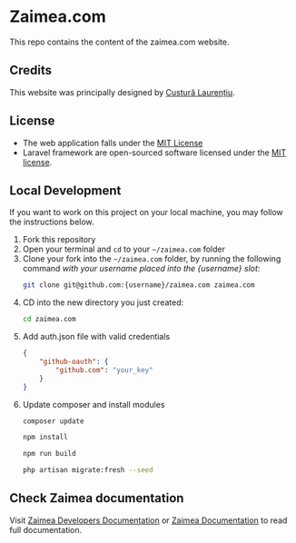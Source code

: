 # Zaimea.com

This repo contains the content of the zaimea.com website.

## Credits

This website was principally designed by [Custură Laurențiu](https://github.com/orgs/zaimea/people/custura).

## License

-   The web application falls under the [MIT License](https://github.com/zaimea/zaimea.com/blob/main/LICENSE)
-   Laravel framework are open-sourced software licensed under the [MIT license](http://opensource.org/licenses/MIT).

## Local Development

If you want to work on this project on your local machine, you may follow the instructions below.

1. Fork this repository 
2. Open your terminal and `cd` to your `~/zaimea.com` folder
3. Clone your fork into the `~/zaimea.com` folder, by running the following command *with your username placed into the {username} slot*:
    ```bash
    git clone git@github.com:{username}/zaimea.com zaimea.com
    ```
4. CD into the new directory you just created:
    ```bash
    cd zaimea.com
    ```
5. Add auth.json file with valid credentials
    ```json
    {
        "github-oauth": {
            "github.com": "your_key"
        }
    }
    ```
6. Update composer and install modules
    ```bash 
    composer update
    ```
    ```bash 
    npm install
    ```
    ```bash 
    npm run build
    ```
    ```bash 
    php artisan migrate:fresh --seed
    ```


## Check Zaimea documentation

Visit [Zaimea Developers Documentation](https://developers.zaimea.com) or [Zaimea Documentation](https://docs.zaimea.com) to read full documentation.
